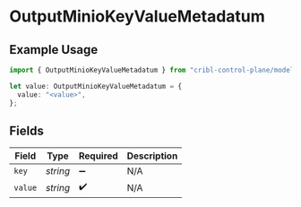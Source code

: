 # OutputMinioKeyValueMetadatum

## Example Usage

```typescript
import { OutputMinioKeyValueMetadatum } from "cribl-control-plane/models";

let value: OutputMinioKeyValueMetadatum = {
  value: "<value>",
};
```

## Fields

| Field              | Type               | Required           | Description        |
| ------------------ | ------------------ | ------------------ | ------------------ |
| `key`              | *string*           | :heavy_minus_sign: | N/A                |
| `value`            | *string*           | :heavy_check_mark: | N/A                |